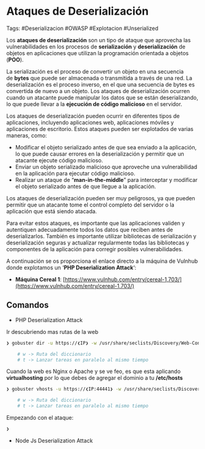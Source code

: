 # Ataques de Deserialización

Tags: #Deserializacion #OWASP #Explotacion #Unserialized 

Los **ataques de deserialización** son un tipo de ataque que aprovecha las vulnerabilidades en los procesos de **serialización** y **deserialización** de objetos en aplicaciones que utilizan la programación orientada a objetos (**POO**).

La serialización es el proceso de convertir un objeto en una secuencia de **bytes** que puede ser almacenada o transmitida a través de una red. La deserialización es el proceso inverso, en el que una secuencia de bytes es convertida de nuevo a un objeto. Los ataques de deserialización ocurren cuando un atacante puede manipular los datos que se están deserializando, lo que puede llevar a la **ejecución de código malicioso** en el servidor.

Los ataques de deserialización pueden ocurrir en diferentes tipos de aplicaciones, incluyendo aplicaciones web, aplicaciones móviles y aplicaciones de escritorio. Estos ataques pueden ser explotados de varias maneras, como:

-   Modificar el objeto serializado antes de que sea enviado a la aplicación, lo que puede causar errores en la deserialización y permitir que un atacante ejecute código malicioso.
-   Enviar un objeto serializado malicioso que aproveche una vulnerabilidad en la aplicación para ejecutar código malicioso.
-   Realizar un ataque de “**man-in-the-middle**” para interceptar y modificar el objeto serializado antes de que llegue a la aplicación.

Los ataques de deserialización pueden ser muy peligrosos, ya que pueden permitir que un atacante tome el control completo del servidor o la aplicación que está siendo atacada.

Para evitar estos ataques, es importante que las aplicaciones validen y autentiquen adecuadamente todos los datos que reciben antes de deserializarlos. También es importante utilizar bibliotecas de serialización y deserialización seguras y actualizar regularmente todas las bibliotecas y componentes de la aplicación para corregir posibles vulnerabilidades.

A continuación se os proporciona el enlace directo a la máquina de Vulnhub donde explotamos un ‘**PHP Deserialization Attack**‘:

-   **Máquina Cereal 1**: [https://www.vulnhub.com/entry/cereal-1,703/](https://www.vulnhub.com/entry/cereal-1,703/)

## Comandos 

* PHP Deserialization Attack

Ir descubriendo mas rutas de la web 
```bash
❯ gobuster dir -u https://❮IP❯ -w /usr/share/seclists/Discovery/Web-Content/directory-list-2.3-medium.txt  -t 20  # Descubrir Directorios

	# w -> Ruta del diccionario
	# t -> Lanzar tareas en paralelo al mismo tiempo
```

Cuando la web es Nginx o Apache y se ve feo, es que esta aplicando **virtualhosting** por lo que debes de agregar el dominio a tu **/etc/hosts**
```bash
❯ gobuster vhosts -u https://❮IP:44441❯ -w /usr/share/seclists/Discovery/DNS/subdomains-top1million-5000.txt  -t 20   # Descubrir Subdominios

	# w -> Ruta del diccionario
	# t -> Lanzar tareas en paralelo al mismo tiempo
```

Empezando con el ataque:
```bash
❯ 
```


* Node Js Deserialization Attack